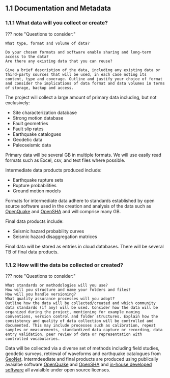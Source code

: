  
## 1.1 Documentation and Metadata

### 1.1.1 What data will you collect or create?

??? note "Questions to consider:"

    What type, format and volume of data?
    
    Do your chosen formats and software enable sharing and long-term access to the data?
    Are there any existing data that you can reuse?
    
    Give a brief description of the data, including any existing data or third-party sources that will be used, in each case noting its content, type and coverage. Outline and justify your choice of format and consider the implications of data format and data volumes in terms of storage, backup and access.

The project will collect a large amount of primary data including, but not exclusively:

* Site characterization database
* Strong motion database
* Fault geometries
* Fault slip rates
* Earthquake catalogues
* Geodetic data
* Paleoseismic data

Primary data will be several GB in multiple formats. We will use easily read formats such as Excel, csv, and text files where possible.

Intermediate data products produced include:

* Earthquake rupture sets
* Rupture probabilities
* Ground motion models

Formats for intermediate data adhere to standards established by open source software used in the creation and analysis of the data such as [OpenQuake](https://github.com/gem/oq-engine) and [OpenSHA](https://opensha.org/) and will comprise many GB.

Final data products include:

* Seismic hazard probability curves
* Seismic hazard disaggregation matrices

Final data will be stored as entries in cloud databases. There will be several TB of final data products.

### 1.1.2 How will the data be collected or created?

??? note "Questions to consider:"

    What standards or methodologies will you use?
    How will you structure and name your folders and files?
    How will you handle versioning?
    What quality assurance processes will you adopt?
    Outline how the data will be collected/created and which community data standards (if any) will be used. Consider how the data will be organized during the project, mentioning for example naming conventions, version control and folder structures. Explain how the consistency and quality of data collection will be controlled and documented. This may include processes such as calibration, repeat samples or measurements, standardized data capture or recording, data entry validation, peer review of data or representation with controlled vocabularies.

Data will be collected via a diverse set of methods including field studies, geodetic surveys, retrieval of waveforms and earthquake catalogues from [GeoNet](https://www.geonet.org.nz/). Intermdeediate and final products are produced using publically avaialbe software [OpenQuake](https://github.com/gem/oq-engine) and [OpenSHA](https://opensha.org/)  and [in-house developed software](https://github.com/GNS-Science) all avaialble under open source licenses.